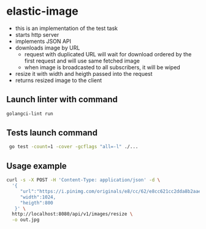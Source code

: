 # elastic-image
 * this is an implementation of the test task
 * starts http server
 * implements JSON API
 * downloads image by URL
   * request with duplicated URL will wait for download ordered by the first request and will use same fetched image
   * when image is broadcasted to all subscribers, it will be wiped
 * resize it with width and heigth passed into the request
 * returns resized image to the client

## Launch linter with command
```bash
golangci-lint run
```

## Tests launch command
```bash
 go test -count=1 -cover -gcflags "all=-l" ./...
```
## Usage example
```bash
curl -s -X POST -H 'Content-Type: application/json' -d \
  '{
     "url":"https://i.pinimg.com/originals/e8/cc/62/e8cc621cc2dda8b2aae42e59140c12ad.jpg",
     "width":1024,
     "heigth":800
   }' \
  http://localhost:8080/api/v1/images/resize \
  -o out.jpg
```
